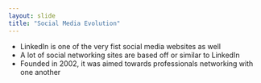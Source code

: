 ```yaml
---
layout: slide
title: "Social Media Evolution"
---
```


* LinkedIn is one of the very fist social media websites as well
* A lot of social networking sites are based off or similar to LinkedIn
* Founded in 2002, it was aimed towards professionals networking with one another
